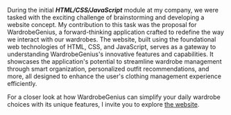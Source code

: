 During the initial ***HTML/CSS/JavaScript*** module at my company, we were tasked with the exciting challenge of brainstorming and developing a website concept. My contribution to this task was the proposal for WardrobeGenius, a forward-thinking application crafted to redefine the way we interact with our wardrobes. The website, built using the foundational web technologies of HTML, CSS, and JavaScript, serves as a gateway to understanding WardrobeGenius's innovative features and capabilities. It showcases the application's potential to streamline wardrobe management through smart organization, personalized outfit recommendations, and more, all designed to enhance the user's clothing management experience efficiently.

For a closer look at how WardrobeGenius can simplify your daily wardrobe choices with its unique features, I invite you to explore [the website](themane04.github.io/wardrobegenius/).
